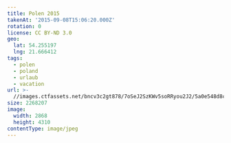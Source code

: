 ```yaml
---
title: Polen 2015
takenAt: '2015-09-08T15:06:20.000Z'
rotation: 0
license: CC BY-ND 3.0
geo:
  lat: 54.255197
  lng: 21.666412
tags:
  - polen
  - poland
  - urlaub
  - vacation
url: >-
  //images.ctfassets.net/bncv3c2gt878/7oSeJ2SzKWv5soRRyou2J2/5a0e548d8c26a0c7aefe9c0ab9f67be9/polen-2015_25324873494_o
size: 2268207
image:
  width: 2868
  height: 4310
contentType: image/jpeg
---
```


